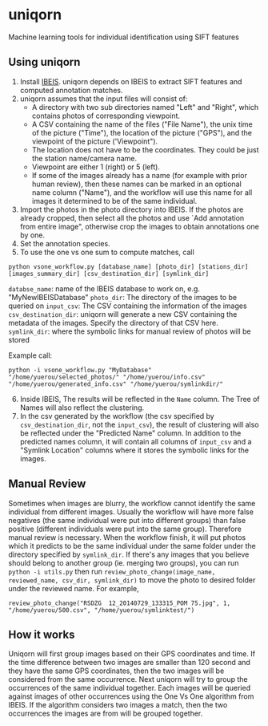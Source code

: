 # uniqorn
Machine learning tools for individual identification using SIFT features

## Using uniqorn
1. Install [IBEIS](https://github.com/Erotemic/ibeis). uniqorn depends on IBEIS to extract SIFT features and computed annotation matches.
2. uniqorn assumes that the input files will consist of: 
    - A directory with two sub directories named "Left" and "Right", which contains photos of corresponding viewpoint. 
    - A CSV containing the name of the files ("File Name"), the unix time of the picture ("Time"), the location of the picture ("GPS"), and the viewpoint of the picture ('Viewpoint"). 
	- The location does not have to be the coordinates. They could be just the station name/camera name. 
	- Viewpoint are either 1 (right) or 5 (left).  
	- If some of the images already has a name (for example with prior human review), then these names can be marked in an optional name column ("Name"), and the workflow will use this name for all images it determined to be of the same individual. 
3. Import the photos in the photo directory into IBEIS. If the photos are already cropped, then select all the photos and use  `Add annotation from entire image", otherwise crop the images to obtain annotations one by one. 
4. Set the annotation species.
5. To use the one vs one sum to compute matches, call
```
python vsone_workflow.py [database_name] [photo_dir] [stations_dir] [images_summary_dir] [csv_destination_dir] [symlink_dir]
```
`databse_name`: name of the IBEIS database to work on, e.g. "MyNewIBEISDatabase"
`photo_dir`: The directory of the images to be queried on
`input_csv`: The CSV containing the information of the images 
`csv_destination_dir`: uniqorn will generate a new CSV containing the metadata of the images. Specify the directory of that CSV here. 
`symlink_dir`: where the symbolic links for manual review of photos will be stored

Example call:
```
python -i vsone_workflow.py "MyDatabase" "/home/yuerou/selected_photos/" "/home/yuerou/info.csv" "/home/yuerou/generated_info.csv" "/home/yuerou/symlinkdir/"
```
6. Inside IBEIS, The results will be reflected in the `Name` column. The Tree of Names will also reflect the clustering. 
7. In the csv generated by the workflow (the csv specified by `csv_destination_dir`, not the `input_csv`), the result of clustering will also be reflected under the "Predicted Name" column. In addition to the predicted names column, it will contain all columns of `input_csv` and a "Symlink Location" columns where it stores the symbolic links for the images.
 
## Manual Review
Sometimes when images are blurry, the workflow cannot identify the same individual from different images. Usually the workflow will have more false negatives (the same individual were put into different groups) than false positive (different individuals were put into the same group). Therefore manual review is necessary. When the workflow finish, it will put photos which it predicts to be the same individual under the same folder under the directory specified by `symlink_dir`. If there's any images that you believe should belong to another group (ie. merging two groups), you can run 
`python -i utils.py` then run `review_photo_change(image_name, reviewed_name, csv_dir, symlink_dir)` to move the photo to desired folder under the reviewed name. For example, 
```
review_photo_change("RSDZG  12_20140729_133315_POM 75.jpg", 1, "/home/yuerou/500.csv", "/home/yuerou/symlinktest/")
```



## How it works
Uniqorn will first group images based on their GPS coordinates and time. If the time difference between two images are smaller than 120 second and they have the same GPS coordinates, then the two images will be considered from the same occurrence. Next uniqorn will try to group the occurrences of the same individual together. Each images will be queried against images of other occurrences using the One Vs One algorithm from IBEIS. If the algorithm considers two images a match, then the two occurrences the images are from will be grouped together. 
